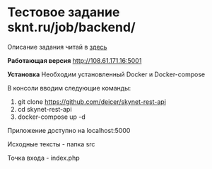 # Тестовое задание  sknt.ru/job/backend/

Описание задания читай в [здесь](Test-task.md)

**Работающая версия**
http://108.61.171.16:5001


**Установка**
Необходим установленный Docker и Docker-compose

В консоли вводим следующие команды:
1. git clone https://github.com/deicer/skynet-rest-api
2. cd skynet-rest-api 
3. docker-compose up -d

Приложение доступно на localhost:5000

Исходные тексты - папка src

Точка входа - index.php


